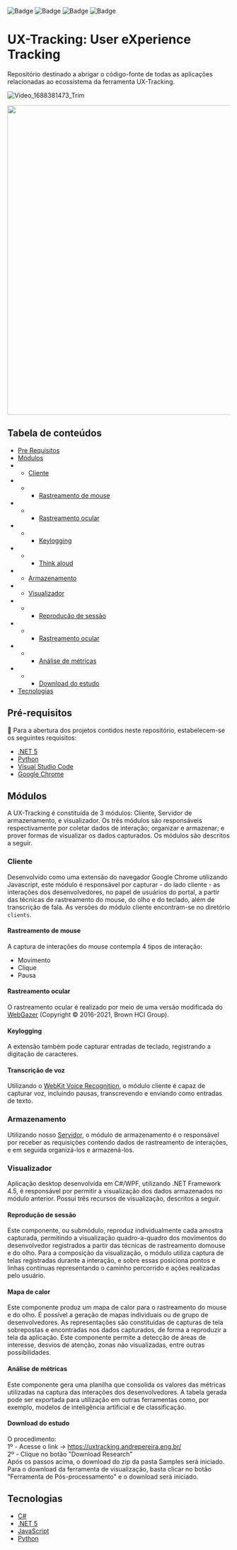 ![Badge](https://img.shields.io/badge/PHP-7.0-information?style=flat&logo=PHP&logoColor=white&color=777BB4![Badge])  ![Badge](https://img.shields.io/badge/framework-%204.5.2-information?style=flat&logo=.NET&logoColor=white&color=512BD4)  ![Badge](https://img.shields.io/badge/%20-5.0-information?style=flat&logo=.NET&logoColor=white&color=512BD4) ![Badge](https://img.shields.io/badge/VS%20Code-1.60-information?style=flat&logo=Visual-Studio-Code&logoColor=white&color=007ACC)
 # UX-Tracking: User eXperience Tracking
Repositório destinado a abrigar o código-fonte de todas as aplicações relacionadas ao ecossistema da ferramenta UX-Tracking.

![Video_1688381473_Trim](https://github.com/ViniNeves6/testes/assets/91764267/107fe4a8-dd9e-4b1d-bc84-ff5083645522)


<div align="center">
<img src="https://github.com/ViniNeves6/testes/assets/91764267/b6001b29-ecf2-422f-b66c-5cf82db67cff" width="700px" />
</div>



## Tabela de conteúdos

*  [Pre Requisitos](#pre-requisitos)
*  [Módulos](#Módulos)
* * [Cliente](#cliente)
* * * [Rastreamento de mouse](#rastreamento-de-mouse)
* * * [Rastreamento ocular](#rastreamento-ocular)
* * * [Keylogging](#keylogging)
* * * [Think aloud](#Transcrição-de-voz)
* * [Armazenamento](#armazenamento)
* * [Visualizador](#Visualizador)
* * * [Reprodução de sessão](#reproducao-de-sessao)
* * * [Rastreamento ocular](#rastreamento-ocular)
* * * [Análise de métricas](#analise-de-metricas)
* * * [Download do estudo](#download-do-estudo)
*  [Tecnologias](#tecnologias)

 ## Pré-requisitos

📃 Para a abertura dos projetos contidos neste repositório, estabelecem-se os seguintes requisitos:

*  [.NET 5](https://dotnet.microsoft.com/download/dotnet/5.0)
*  [Python](https://www.python.org/)
*  [Visual Studio Code](https://code.visualstudio.com/download)
*  [Google Chrome](https://www.google.com/chrome/)

## Módulos
A UX-Tracking é constituída de 3 módulos: Cliente, Servidor de armazenamento, e visualizador. Os três módulos são responsáveis respectivamente por coletar dados de interação; organizar e armazenar; e prover formas de visualizar os dados capturados. Os módulos são descritos a seguir.
### Cliente
Desenvolvido como uma extensão do navegador Google Chrome utilizando Javascript, este módulo é responsável por capturar - do lado cliente - as interações dos desenvolvedores, no papel de usuários do portal, a partir das técnicas de rastreamento do mouse, do olho e do teclado, além de transcrição de fala. As versões do módulo cliente encontram-se no diretório `clients`.


#### Rastreamento de mouse
A captura de interações do mouse contempla 4 tipos de interação:
* Movimento
* Clique
* Pausa
#### Rastreamento ocular
O rastreamento ocular é realizado por meio de uma versão modificada do [WebGazer](https://github.com/brownhci/WebGazer) (Copyright © 2016-2021, Brown HCI Group).
#### Keylogging
A extensão também pode capturar entradas de teclado, registrando a digitação de caracteres.
#### Transcrição de voz
Utilizando o [WebKit Voice Recognition](https://developer.mozilla.org/en-US/docs/Web/API/SpeechRecognition), o módulo cliente é capaz de capturar voz, incluindo pausas, transcrevendo e enviando como entradas de texto.
### Armazenamento
Utilizando nosso [Servidor](https://uxtracking.andrepereira.eng.br/), o módulo de armazenamento é o responsável por receber as requisições contendo dados de rastreamento de interações, e em seguida organizá-los e armazená-los.
### Visualizador
Aplicação desktop desenvolvida em C#/WPF, utilizando .NET Framework 4.5, é responsável por permitir a visualização dos dados armazenados no módulo anterior. Possui três recursos de visualização, descritos a seguir.
#### Reprodução de sessão
Este componente, ou submódulo, reproduz individualmente cada amostra capturada, permitindo a visualização quadro-a-quadro dos movimentos do desenvolvedor registrados a partir das técnicas de rastreamento domouse e do olho. Para a composição da visualização, o módulo utiliza captura de telas registradas durante a interação, e sobre essas posiciona pontos e linhas contínuas representando o caminho percorrido e ações realizadas pelo usuário.
#### Mapa de calor
Este componente produz um mapa de calor para o rastreamento do mouse e do olho. É possível a geração de mapas individuais ou de grupo de desenvolvedores. As representações são constituídas de capturas de tela sobrepostas e encontradas nos dados capturados, de forma a reproduzir a tela da aplicação. Este componente permite a detecção de áreas de interesse, desvios de atenção, zonas não visualizadas, entre outras possibilidades.
#### Análise de métricas
Este componente gera uma planilha que consolida os valores das métricas utilizadas na captura das interações dos desenvolvedores. A tabela gerada pode ser exportada para utilização em outras ferramentas como, por exemplo, modelos de inteligência artificial e de classificação. 
#### Download do estudo
O procedimento:<br/>
1º - Acesse o link -> https://uxtracking.andrepereira.eng.br/ <br/>
2º - Clique no botão "Download Research" <br/>
Após os passos acima, o download do zip da pasta Samples será iniciado. <br/>
Para o download da ferramenta de visualização, basta clicar no botão "Ferramenta de Pós-processamento" e o download será iniciado. <br>
## Tecnologias
* [C#](https://docs.microsoft.com/pt-br/dotnet/csharp/)
* [.NET 5](https://docs.microsoft.com/pt-br/dotnet/)
* [JavaScript](https://www.javascript.com/)
* [Python](https://www.python.org/)
